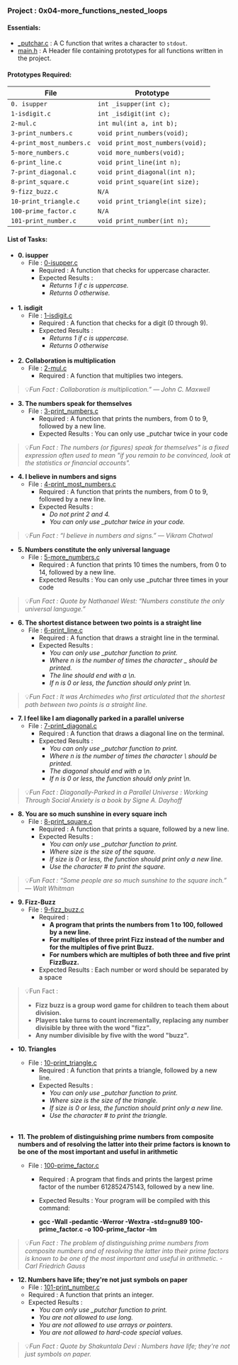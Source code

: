 <h3>Project : 0x04-more_functions_nested_loops</h3>

<h4>Essentials:</h4>

* [_putchar.c](./_putchar.c) : A C function that writes a character to `stdout`.
* [main.h](./main.h) : A Header file containing prototypes for all functions written in the project.

<h4>Prototypes Required:</h4>

| File                        | Prototype                                                      |
| ----------------------------| ---------------------------------------------------------------|
| `0. isupper`                | `int _isupper(int c);`                                         |
| `1-isdigit.c`               | `int _isdigit(int c);`                                         |
| `2-mul.c`                   | `int mul(int a, int b);`                                       |
| `3-print_numbers.c`         | `void print_numbers(void);`                                    |
| `4-print_most_numbers.c`    | `void print_most_numbers(void);`                               |
| `5-more_numbers.c`          | `void more_numbers(void);`                                     |
| `6-print_line.c`            | `void print_line(int n);`                                      |
| `7-print_diagonal.c`        | `void print_diagonal(int n);`                                  |
| `8-print_square.c`          | `void print_square(int size);`                                 |
| `9-fizz_buzz.c`             | `N/A`                                                          |
| `10-print_triangle.c`       | `void print_triangle(int size);`                               |
| `100-prime_factor.c`        | `N/A`                                                          |
| `101-print_number.c`        | `void print_number(int n);`                                    |

<h4>List of Tasks:</h4>

* **0. isupper**
  * File : [0-isupper.c](./0-isupper.c)
    * Required : A function that checks for uppercase character.
    * Expected Results :
      * *Returns 1 if c is uppercase.*
      * *Returns 0 otherwise.*
<br><br>
* **1. isdigit**
  * File : [1-isdigit.c](./1-isdigit.c)
    * Required : A function that checks for a digit (0 through 9).
    * Expected Results :
      * *Returns 1 if c is uppercase.*
      * *Returns 0 otherwise*
      <br><br>      
* **2. Collaboration is multiplication**
  * File : [2-mul.c](./2-mul.c)
    * Required : A function that multiplies two integers.
    
> 💡*Fun Fact : Collaboration is multiplication.” — John C. Maxwell*
    
* **3. The numbers speak for themselves**
  * File : [3-print_numbers.c](./3-print_numbers.c)
    * Required : A function that prints the numbers, from 0 to 9, followed by a new line.
    * Expected Results : You can only use _putchar twice in your code
    
> 💡*Fun Fact : The numbers (or figures) speak for themselves" is a fixed expression often used to mean "if you remain to be convinced, look at the statistics or financial accounts".*

* **4. I believe in numbers and signs**
  * File : [4-print_most_numbers.c](./4-print_most_numbers.c)
    * Required : A function that prints the numbers, from 0 to 9, followed by a new line.
    * Expected Results :
      * *Do not print 2 and 4.*
      * *You can only use _putchar twice in your code.*
      
> 💡*Fun Fact : “I believe in numbers and signs.” — Vikram Chatwal*
  
* **5. Numbers constitute the only universal language**
  * File : [5-more_numbers.c](./5-more_numbers.c)
    * Required : A function that prints 10 times the numbers, from 0 to 14, followed by a new line.
    * Expected Results : You can only use _putchar three times in your code
    
> 💡*Fun Fact : Quote by Nathanael West: “Numbers constitute the only universal language.”*

* **6. The shortest distance between two points is a straight line**
  * File : [6-print_line.c](./6-print_line.c)
    * Required : A function that draws a straight line in the terminal.
    * Expected Results : 
      * *You can only use _putchar function to print.*
      * *Where n is the number of times the character _ should be printed.*
      * *The line should end with a \n.*
      * *If n is 0 or less, the function should only print \n.*
      
> 💡*Fun Fact : It was Archimedes who first articulated that the shortest path between two points is a straight line.*
 
* **7. I feel like I am diagonally parked in a parallel universe**
  * File : [7-print_diagonal.c](./7-print_diagonal.c)
    * Required : A function that draws a diagonal line on the terminal.
    * Expected Results :   
      * *You can only use _putchar function to print.*
      * *Where n is the number of times the character \ should be printed.*
      * *The diagonal should end with a \n.*
      * *If n is 0 or less, the function should only print \n.*
      
> 💡*Fun Fact : Diagonally-Parked in a Parallel Universe : Working Through Social Anxiety is a book by Signe A. Dayhoff*

* **8. You are so much sunshine in every square inch**
  * File : [8-print_square.c](./8-print_square.c)
    * Required : A function that prints a square, followed by a new line.
    * Expected Results : 
      * *You can only use _putchar function to print.*
      * *Where size is the size of the square.*
      * *If size is 0 or less, the function should print only a new line.*
      * *Use the character # to print the square.*
      
> 💡*Fun Fact : “Some people are so much sunshine to the square inch.” ― Walt Whitman*
  
* **9. Fizz-Buzz**
  * File : [9-fizz_buzz.c](./9-fizz_buzz.c)
    * Required : 
      * **A program that prints the numbers from 1 to 100, followed by a new line.**
      * **For multiples of three print Fizz instead of the number and for the  multiples of five print Buzz.**
      * **For numbers which are multiples of both three and five print FizzBuzz.**
    * Expected Results : Each number or word should be separated by a space

> 💡Fun Fact :
>
> - **Fizz buzz is a group word game for children to teach them about division.**
> - **Players take turns to count incrementally, replacing any number divisible by three with the word "fizz".**
> - **Any number divisible by five with the word "buzz".**

* **10. Triangles**
  * File : [10-print_triangle.c](./10-print_triangle.c)
    * Required : A function that prints a triangle, followed by a new line.
    * Expected Results : 
      * *You can only use _putchar function to print.*
      * *Where size is the size of the triangle.*
      * *If size is 0 or less, the function should print only a new line.*
      * *Use the character # to print the triangle.*
  <br><br>
  
* **11. The problem of distinguishing prime numbers from composite numbers and of resolving the latter into their prime factors is known to be one of the most important and useful in arithmetic**
  * File : [100-prime_factor.c](./100-prime_factor.c)
    * Required : A program that finds and prints the largest prime factor of the number 612852475143, followed by a new line.
    * Expected Results : Your program will be compiled with this command:
        
    * **gcc -Wall -pedantic -Werror -Wextra -std=gnu89 100-prime_factor.c -o 100-prime_factor -lm**
    
> 💡*Fun Fact : The problem of distinguishing prime numbers from composite numbers and of resolving the latter into their prime factors is known to be one of the most important and useful in arithmetic. -Carl Friedrich Gauss*

* **12. Numbers have life; they're not just symbols on paper**
  * File : [101-print_number.c](./101-print_number.c)
  * Required : A function that prints an integer.
  * Expected Results :
    * *You can only use _putchar function to print.*
    * *You are not allowed to use long.*
    * *You are not allowed to use arrays or pointers.*
    * *You are not allowed to hard-code special values.*
    
> 💡*Fun Fact : Quote by Shakuntala Devi : Numbers have life; they're not just symbols on paper.*
